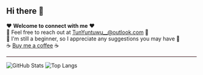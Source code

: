 ## Hi there 👋  

❤️ **Welcome to connect with me** ❤️  
💬 Feel free to reach out at TunYuntuwu__@outlook.com 💬  
🤔 I'm still a beginner, so I appreciate any suggestions you may have 🤔  
☕ [Buy me a coffee](https://afdian.com/a/TunYuntuwuQWQ) ☕  
<hr style="border: none; border-top: 1px solid #ffc0cb;">

![GitHub Stats](https://github-readme-stats.vercel.app/api?username=TunYuntuwuQWQ&show_icons=true&theme=jolly&count_private=true&rank_icon=github)
  ![Top Langs](https://github-readme-stats.vercel.app/api/top-langs/?username=TunYuntuwuQWQ&layout=compact&theme=jolly&show_icons=true)
